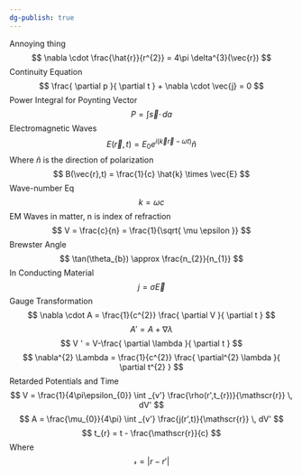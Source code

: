 ```yaml
---
dg-publish: true
---
```

Annoying thing 
$$
\nabla \cdot \frac{\hat{r}}{r^{2}} = 4\pi \delta^{3}(\vec{r})
$$
Continuity Equation 
$$
\frac{ \partial p }{ \partial t }  + \nabla \cdot \vec{j} = 0
$$
Power Integral for Poynting Vector
$$
P = \int  \vec{s}\cdot \, da 
$$
Electromagnetic Waves
$$
E(\vec{r},t) = E_{0} e^{i(\vec{k} \vec{r} - \omega t)} \hat{n}
$$
Where $\hat{n}$ is the direction of polarization 
$$
B(\vec{r},t) = \frac{1}{c} \hat{k} \times \vec{E}
$$
Wave-number Eq
$$
k = \omega c
$$
EM Waves in matter, n is index of refraction 
$$
V = \frac{c}{n} = \frac{1}{\sqrt{ \mu \epsilon }}
$$
Brewster Angle 
$$
\tan(\theta_{b}) \approx \frac{n_{2}}{n_{1}}
$$
In Conducting Material 
$$
j = \sigma \vec{E}
$$
Gauge Transformation 
$$
\nabla \cdot A = \frac{1}{c^{2}} \frac{ \partial V }{ \partial t }
$$
$$
A' = A + \nabla\lambda
$$
$$
V ' = V-\frac{ \partial \lambda }{ \partial t } 
$$
$$
\nabla^{2} \Lambda = \frac{1}{c^{2}} \frac{ \partial^{2} \lambda }{ \partial t^{2} } 
$$
Retarded Potentials and Time 
$$
V = \frac{1}{4\pi\epsilon_{0}} \int _{v'} \frac{\rho(r',t_{r})}{\mathscr{r}} \, dV'
$$
$$
A = \frac{\mu_{0}}{4\pi} \int _{v'} \frac{j(r',t)}{\mathscr{r}} \, dV'
$$
$$
t_{r} = t - \frac{\mathscr{r}}{c}
$$
Where 
$$
\mathscr{r} = |r-r'|
$$

